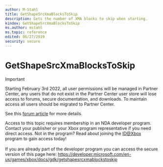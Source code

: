 ```yaml
---
author: M-Stahl
title: GetShapeSrcXmaBlocksToSkip
description: Gets the number of XMA blocks to skip when starting.
kindex: GetShapeSrcXmaBlocksToSkip
ms.author: mstahl
ms.topic: reference
edited: 06/27/2019
security: secure
---
```


# GetShapeSrcXmaBlocksToSkip
> [!IMPORTANT]
> Starting February 3rd 2022, all user permissions will be managed in Partner Center, any users that do not exist in the Partner Center user store will lose access to forums, secure documentation, and downloads. To maintain access all users should be migrated to Partner Center. <p></p>See this <a href="https://forums.xboxlive.com/articles/132187/breaking-change-user-access-for-forums-secure-docu.html">forum article</a> for more details.  

 Access to this topic requires membership in an NDA developer program. Contact your publisher or your Xbox program representative if you need direct access. Not in the program? Read about joining the <a href="https://www.xbox.com/Developers/id">ID@Xbox</a> program to gain access today!  <br/><br/>If you are already part of the developer program you can access the secure version of this page here: <a target="_blank" href="https://developer.microsoft.com/en-us/games/xbox/docs/gdk/getshapesrcxmablockstoskip">https://developer.microsoft.com/en-us/games/xbox/docs/gdk/getshapesrcxmablockstoskip</a>